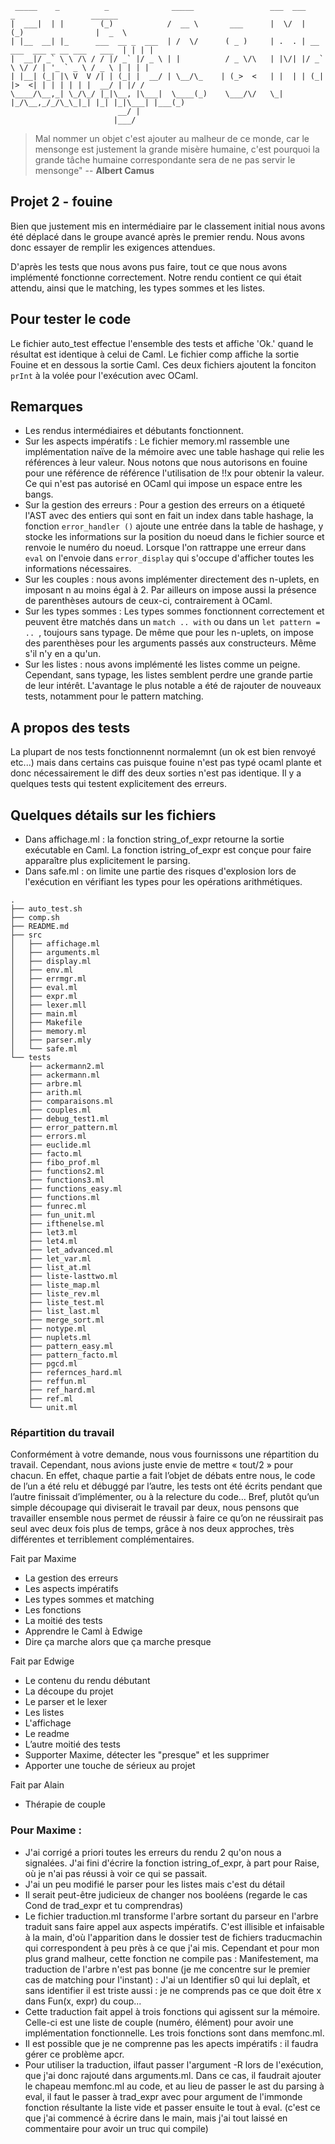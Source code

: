 ```
 _____    _          _              _____                 ___  ___           _                 ______
|  ___|  | |        (_)            /  __ \       ___      |  \/  |          (_)                |  _  \
| |__  __| |_      ___  __ _  ___  | /  \/      ( _ )     | .  . | __ ___  ___ _ __ ___   ___  | | | |
|  __|/ _` \ \ /\ / / |/ _` |/ _ \ | |          / _ \/\   | |\/| |/ _` \ \/ / | '_ ` _ \ / _ \ | | | |
| |__| (_| |\ V  V /| | (_| |  __/ | \__/\_    | (_>  <   | |  | | (_| |>  <| | | | | | |  __/ | |/ /
\____/\__,_| \_/\_/ |_|\__, |\___|  \____(_)    \___/\/   \_|  |_/\__,_/_/\_\_|_| |_| |_|\___| |___(_)
                        __/ |
                       |___/
```

> Mal nommer un objet c'est ajouter au malheur de ce monde, car le mensonge est justement la grande misère humaine, c'est pourquoi la grande tâche humaine correspondante sera de ne pas servir le mensonge" -- __Albert Camus__

## Projet 2 - fouine

Bien que justement mis en intermédiaire par le classement initial nous avons été déplacé dans le groupe avancé après le premier rendu. Nous avons donc essayer de remplir les exigences attendues.

D'après les tests que nous avons pus faire, tout ce que nous avons implémenté fonctionne correctement. Notre rendu contient ce qui était attendu, ainsi que le matching, les types sommes et les listes.


## Pour tester le code

Le fichier auto_test effectue l'ensemble des tests et affiche 'Ok.' quand le résultat est identique à celui de Caml. Le fichier comp affiche la sortie Fouine et en dessous la sortie Caml. Ces deux fichiers ajoutent la fonciton `prInt` à la volée pour l'exécution avec OCaml.

## Remarques
- Les rendus intermédiaires et débutants fonctionnent.
- Sur les aspects impératifs : Le fichier memory.ml rassemble une implémentation naïve de la mémoire avec une table hashage qui relie les références à leur valeur. Nous notons que nous autorisons en fouine pour une référence de référence l'utilisation de !!x pour obtenir la valeur. Ce qui n'est pas autorisé en OCaml qui impose un espace entre les bangs.
- Sur la gestion des erreurs : Pour a gestion des erreurs on a étiqueté l'AST avec des entiers qui sont en fait un index dans table hashage, la fonction `error_handler ()` ajoute une entrée dans la table de hashage, y stocke les informations sur la position du noeud dans le fichier source et renvoie le numéro du noeud. Lorsque l'on rattrappe une erreur dans `eval` on l'envoie dans `error_display` qui s'occupe d'afficher toutes les informations nécessaires.
- Sur les couples : nous avons implémenter directement des n-uplets, en imposant n au moins égal à 2. Par ailleurs on impose aussi la présence de parenthèses autours de ceux-ci, contrairement à OCaml.
- Sur les types sommes : Les types sommes fonctionnent correctement et peuvent être matchés dans un `match .. with` ou dans un `let pattern = .. `, toujours sans typage. De même que pour les n-uplets, on impose des parenthèses pour les arguments passés aux constructeurs. Même s'il n'y en a qu'un.
- Sur les listes : nous avons implémenté les listes comme un peigne. Cependant, sans typage, les listes semblent perdre une grande partie de leur intérêt. L'avantage le plus notable a été de rajouter de nouveaux tests, notamment pour le pattern matching.

## A propos des tests

La plupart de nos tests fonctionnennt normalemnt (un ok est bien renvoyé etc...) mais dans certains cas puisque fouine n'est pas typé ocaml plante et donc nécessairement le diff des deux sorties n'est pas identique. Il y a quelques tests qui testent explicitement des erreurs. 

## Quelques détails sur les fichiers

- Dans affichage.ml : la fonction string_of_expr retourne la sortie exécutable en Caml. La fonction istring_of_expr est conçue pour faire apparaître plus explicitement le parsing.
- Dans safe.ml : on limite une partie des risques d'explosion lors de l'exécution en vérifiant les types pour les opérations arithmétiques.

```
.
├── auto_test.sh
├── comp.sh
├── README.md
├── src
│   ├── affichage.ml
│   ├── arguments.ml
│   ├── display.ml
│   ├── env.ml
│   ├── errmgr.ml
│   ├── eval.ml
│   ├── expr.ml
│   ├── lexer.mll
│   ├── main.ml
│   ├── Makefile
│   ├── memory.ml
│   ├── parser.mly
│   └── safe.ml
└── tests
    ├── ackermann2.ml
    ├── ackermann.ml
    ├── arbre.ml
    ├── arith.ml
    ├── comparaisons.ml
    ├── couples.ml
    ├── debug_test1.ml
    ├── error_pattern.ml
    ├── errors.ml
    ├── euclide.ml
    ├── facto.ml
    ├── fibo_prof.ml
    ├── functions2.ml
    ├── functions3.ml
    ├── functions_easy.ml
    ├── functions.ml
    ├── funrec.ml
    ├── fun_unit.ml
    ├── ifthenelse.ml
    ├── let3.ml
    ├── let4.ml
    ├── let_advanced.ml
    ├── let_var.ml
    ├── list_at.ml
    ├── liste-lasttwo.ml
    ├── liste_map.ml
    ├── liste_rev.ml
    ├── liste_test.ml
    ├── list_last.ml
    ├── merge_sort.ml
    ├── notype.ml
    ├── nuplets.ml
    ├── pattern_easy.ml
    ├── pattern_facto.ml
    ├── pgcd.ml
    ├── refernces_hard.ml
    ├── reffun.ml
    ├── ref_hard.ml
    ├── ref.ml
    └── unit.ml

```


### Répartition du travail

Conformément à votre demande, nous vous fournissons une répartition du travail. Cependant, nous avions juste envie de mettre « tout/2 » pour chacun. En effet, chaque partie a fait l’objet de débats entre nous, le code de l’un a été relu et débuggé par l’autre, les tests ont été écrits pendant que l’autre  finissait d’implémenter, ou à la relecture du code… Bref, plutôt qu’un simple découpage qui diviserait le travail par deux, nous pensons que travailler ensemble nous permet de réussir à faire ce qu’on ne réussirait pas seul avec deux fois plus de temps, grâce à nos deux approches, très différentes et terriblement complémentaires.

Fait par Maxime
- La gestion des erreurs
- Les aspects impératifs
- Les types sommes et matching
- Les fonctions
- La moitié des tests
- Apprendre le Caml à Edwige
- Dire ça marche alors que ça marche presque

Fait par Edwige
- Le contenu du rendu débutant
- La découpe du projet
- Le parser et le lexer
- Les listes
- L'affichage
- Le readme
- L’autre moitié des tests
- Supporter Maxime, détecter les "presque" et les supprimer
- Apporter une touche de sérieux au projet

Fait par Alain
- Thérapie de couple



### Pour Maxime :
- J'ai corrigé a priori toutes les erreurs du rendu 2 qu'on nous a signalées. J'ai fini d'écrire la fonction istring_of_expr, à part pour Raise, où je n'ai pas réussi à voir ce qui se passait.
- J'ai un peu modifié le parser pour les listes mais c'est du détail
- Il serait peut-être judicieux de changer nos booléens (regarde le cas Cond de trad_expr et tu comprendras)
- Le fichier traduction.ml transforme l'arbre sortant du parseur en l'arbre traduit sans faire appel aux aspects impératifs. C'est illisible et infaisable à la main, d'où l'apparition dans le dossier test de fichiers traducmachin qui correspondent à peu près à ce que j'ai mis.
Cependant et pour mon plus grand malheur, cette fonction ne compile pas : Manifestement, ma traduction de l'arbre n'est pas bonne (je me concentre sur le premier cas de matching pour l'instant) : J'ai un Identifier s0 qui lui deplaît, et sans identifier il est triste aussi : je ne comprends pas ce que doit être x dans Fun(x, expr) du coup...
- Cette traduction fait appel à trois fonctions qui agissent sur la mémoire. Celle-ci est une liste de couple (numéro, élément) pour avoir une implémentation fonctionnelle. Les trois fonctions sont dans memfonc.ml.
- Il est possible que je ne comprenne pas les apects impératifs : il faudra gérer ce problème apcr.
- Pour utiliser la traduction, ilfaut passer l'argument -R lors de l'exécution, que j'ai donc rajouté dans arguments.ml. Dans ce cas, il faudrait ajouter le chapeau memfonc.ml au code, et au lieu de passer le ast du parsing à eval, il faut le passer à trad_expr avec pour argument de l'immonde fonction résultante la liste vide et passer ensuite le tout à eval. (c'est ce que j'ai commencé à écrire dans le main, mais j'ai tout laissé en commentaire pour avoir un truc qui compile)



